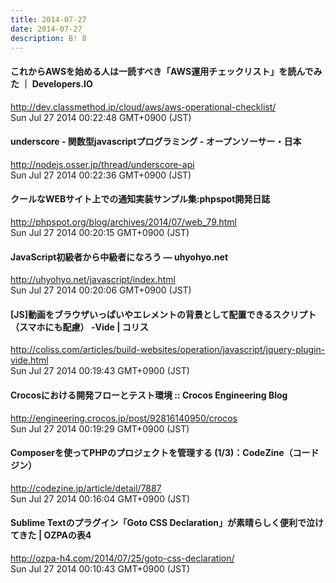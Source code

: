 ```yaml
---
title: 2014-07-27
date: 2014-07-27
description: B! 8
---
```


#### これからAWSを始める人は一読すべき「AWS運用チェックリスト」を読んでみた ｜ Developers.IO
http://dev.classmethod.jp/cloud/aws/aws-operational-checklist/<br>
Sun Jul 27 2014 00:22:48 GMT+0900 (JST)<br>


#### underscore - 関数型javascriptプログラミング - オープンソーサー・日本
http://nodejs.osser.jp/thread/underscore-api<br>
Sun Jul 27 2014 00:22:36 GMT+0900 (JST)<br>


#### クールなWEBサイト上での通知実装サンプル集:phpspot開発日誌
http://phpspot.org/blog/archives/2014/07/web_79.html<br>
Sun Jul 27 2014 00:20:15 GMT+0900 (JST)<br>


#### JavaScript初級者から中級者になろう — uhyohyo.net
http://uhyohyo.net/javascript/index.html<br>
Sun Jul 27 2014 00:20:06 GMT+0900 (JST)<br>


####   [JS]動画をブラウザいっぱいやエレメントの背景として配置できるスクリプト（スマホにも配慮） -Vide | コリス
http://coliss.com/articles/build-websites/operation/javascript/jquery-plugin-vide.html<br>
Sun Jul 27 2014 00:19:43 GMT+0900 (JST)<br>


#### Crocosにおける開発フローとテスト環境 :: Crocos Engineering Blog
http://engineering.crocos.jp/post/92816140950/crocos<br>
Sun Jul 27 2014 00:19:29 GMT+0900 (JST)<br>


#### Composerを使ってPHPのプロジェクトを管理する (1/3)：CodeZine（コードジン）
http://codezine.jp/article/detail/7887<br>
Sun Jul 27 2014 00:16:04 GMT+0900 (JST)<br>


#### Sublime Textのプラグイン「Goto CSS Declaration」が素晴らしく便利で泣けてきた | OZPAの表4
http://ozpa-h4.com/2014/07/25/goto-css-declaration/<br>
Sun Jul 27 2014 00:10:43 GMT+0900 (JST)<br>


